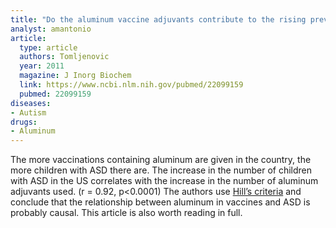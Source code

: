 ```yaml
---
title: "Do the aluminum vaccine adjuvants contribute to the rising prevalence of autism?"
analyst: amantonio
article:
  type: article
  authors: Tomljenovic
  year: 2011
  magazine: J Inorg Biochem
  link: https://www.ncbi.nlm.nih.gov/pubmed/22099159
  pubmed: 22099159
diseases:
- Autism
drugs:
- Aluminum
---
```


The more vaccinations containing aluminum are given in the country, the more children with ASD there are.
The increase in the number of children with ASD in the US correlates with the increase in the number of aluminum adjuvants used. (r = 0.92, p<0.0001)
The authors use [Hill’s criteria](https://en.wikipedia.org/wiki/Bradford_Hill_criteria) and conclude that the relationship between aluminum in vaccines and ASD is probably causal. This article is also worth reading in full.
